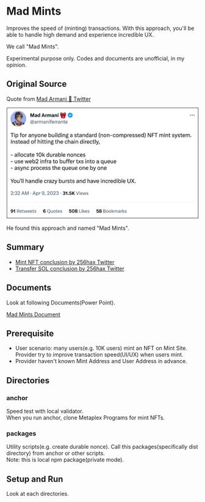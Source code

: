 # Mad Mints
Improves the speed of (minting) transactions. With this approach, you'll be able to handle high demand and experience incredible UX.  

We call "Mad Mints".  

Experimental purpose only. Codes and documents are unofficial, in my opinion.

## Original Source
Quote from [Mad Armani 🎒 Twitter](https://twitter.com/armaniferrante/status/1644755048436736001)

![Tweet](https://github.com/256hax/mad-mints/blob/main/docs/screenshot/armani-tweet.png?raw=true)

He found this approach and named "Mad Mints".

## Summary
- [Mint NFT conclusion by 256hax Twitter](https://twitter.com/256hax/status/1662963913078734850)
- [Transfer SOL conclusion by 256hax Twitter](https://twitter.com/256hax/status/1661189677406208001)

## Documents
Look at following Documents(Power Point).

[Mad Mints Document](https://github.com/256hax/mad-mints/blob/main/docs/Mad-Mints.pptx)

## Prerequisite
- User scenario: many users(e.g. 10K users) mint an NFT on Mint Site. Provider try to improve transaction speed(UI/UX) when users mint.
- Provider haven't known Mint Address and User Address in advance.

## Directories
### anchor
Speed test with local validator.  
When you run anchor, clone Metaplex Programs for mint NFTs.

### packages
Utility scripts(e.g. create durable nonce). Call this packages(specifically dist directory) from anchor or other scripts.  
Note: this is local npm package(private mode).

## Setup and Run
Look at each directories.